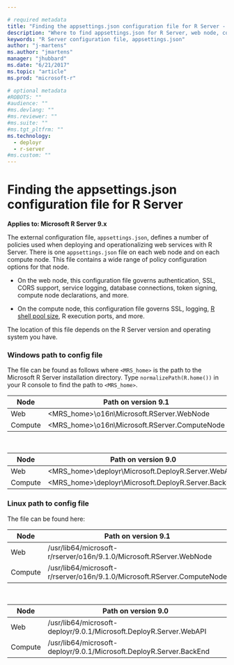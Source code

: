 ```yaml
---

# required metadata
title: "Finding the appsettings.json configuration file for R Server - Microsoft R Server | Microsoft Docs"
description: "Where to find appsettings.json for R Server, web node, compute node"
keywords: "R Server configuration file, appsettings.json"
author: "j-martens"
ms.author: "jmartens"
manager: "jhubbard"
ms.date: "6/21/2017"
ms.topic: "article"
ms.prod: "microsoft-r"

# optional metadata
#ROBOTS: ""
#audience: ""
#ms.devlang: ""
#ms.reviewer: ""
#ms.suite: ""
#ms.tgt_pltfrm: ""
ms.technology: 
  - deployr
  - r-server
#ms.custom: ""
---
```


# Finding the appsettings.json configuration file for R Server

**Applies to:  Microsoft R Server 9.x**

The external configuration file, `appsettings.json`, defines a number of policies used when deploying and operationalizing web services with R Server. There is one `appsettings.json` file on each web node and on each compute node. This file contains a wide range of policy configuration options for that node.

+ On the web node, this configuration file governs authentication, SSL, CORS support, service logging, database connections, token signing, compute node declarations, and more.

+ On the compute node, this configuration file governs SSL, logging, [R shell pool size](configure-evaluate-capacity.md#r-shell-pool), R execution ports, and more.

The location of this file depends on the R Server version and operating system you have. 

### Windows path to config file

The file can be found as follows where `<MRS_home>` is the path to the Microsoft R Server installation directory. Type `normalizePath(R.home())` in your R console to find the path to `<MRS_home>`.

|Node|Path on version 9.1|
|----|------------|
|Web|<MRS_home>\o16n\Microsoft.RServer.WebNode|
|Compute|<MRS_home>\o16n\Microsoft.RServer.ComputeNode|

<br>

|Node|Path on version 9.0|
|----|------------|
|Web|<MRS_home>\deployr\Microsoft.DeployR.Server.WebAPI|
|Compute|<MRS_home>\deployr\Microsoft.DeployR.Server.BackEnd|


### Linux path to config file

The file can be found here: 


|Node|Path on version 9.1|
|----|------------|
|Web|/usr/lib64/microsoft-r/rserver/o16n/9.1.0/Microsoft.RServer.WebNode|
|Compute|/usr/lib64/microsoft-r/rserver/o16n/9.1.0/Microsoft.RServer.ComputeNode|

<br>

|Node|Path on version 9.0|
|----|------------|
|Web|/usr/lib64/microsoft-deployr/9.0.1/Microsoft.DeployR.Server.WebAPI|
|Compute|/usr/lib64/microsoft-deployr/9.0.1/Microsoft.DeployR.Server.BackEnd|
